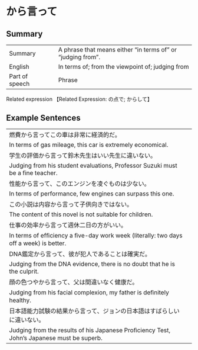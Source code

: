 # から言って

## Summary

<table><tr>   <td>Summary<td>   <td>A phrase that means either “in terms of” or “judging from”.</td><tr><tr>   <td>English<td>   <td>In terms of; from the viewpoint of; judging from</td><tr><tr>   <td>Part of speech<td>   <td>Phrase</td><tr></table><tr>   <td>Related expression<td>   <td>【Related Expression: の点で; からして】</td><tr></table></table>

## Example Sentences

<table><tr><td>燃費から言ってこの車は非常に経済的だ。<td><tr><tr><td>In terms of gas mileage, this car is extremely economical.<td><tr><tr><td>学生の評価から言って鈴木先生はいい先生に違いない。<td><tr><tr><td>Judging from his student evaluations, Professor Suzuki must be a fine teacher.<td><tr><tr><td>性能から言って、このエンジンを凌ぐものは少ない。<td><tr><tr><td>In terms of performance, few engines can surpass this one.<td><tr><tr><td>この小説は内容から言って子供向きではない。<td><tr><tr><td>The content of this novel is not suitable for children.<td><tr><tr><td>仕事の効率から言って週休二日の方がいい。<td><tr><tr><td>In terms of efﬁciency a ﬁve-day work week (literally: two days off a week) is better.<td><tr><tr><td>DNA鑑定から言って、彼が犯人であることは確実だ。<td><tr><tr><td>Judging from the DNA evidence, there is no doubt that he is the culprit.<td><tr><tr><td>顔の色つやから言って、父は間違いなく健康だ。<td><tr><tr><td>Judging from his facial complexion, my father is deﬁnitely healthy.<td><tr><tr><td>日本語能力試験の結果から言って、ジョンの日本語はすばらしいに違いない。<td><tr><tr><td>Judging from the results of his Japanese Proﬁciency Test, John’s Japanese must be superb.<td><tr></table>

